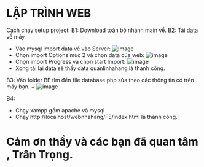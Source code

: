 # LẬP TRÌNH WEB 
Cách chạy setup project:
B1: Download toàn bộ nhánh main về.
B2: Tải data về máy 
   + Vào mysql import data về vào Server:
        ![image](https://github.com/user-attachments/assets/7b3c29cb-328f-4b70-a503-891aac09ced2)
   + Chọn import Options mục 2 và chọn data của web:
        ![image](https://github.com/user-attachments/assets/029c040b-0cda-4267-b341-3bfed3d9008c)
   + Chọn import Progress và chọn start Import:
        ![image](https://github.com/user-attachments/assets/27cd32c0-cc8f-4a32-8713-c545c6db3684)
   + Xong tải lại data sẽ thấy data quanlinhahang là thành công.

     
B3: Vào folder BE tìm đến file database.php sửa theo các thông tin có trên máy bạn.
    + ![image](https://github.com/user-attachments/assets/26d26445-3312-4b6e-afee-bf340651cade)

B4:
  + Chạy xampp gồm apache và mysql
  + Chạy http://localhost/webnhahang/FE/index.html là thành công.


 # Cảm ơn thầy và các bạn đã quan tâm , Trân Trọng.


